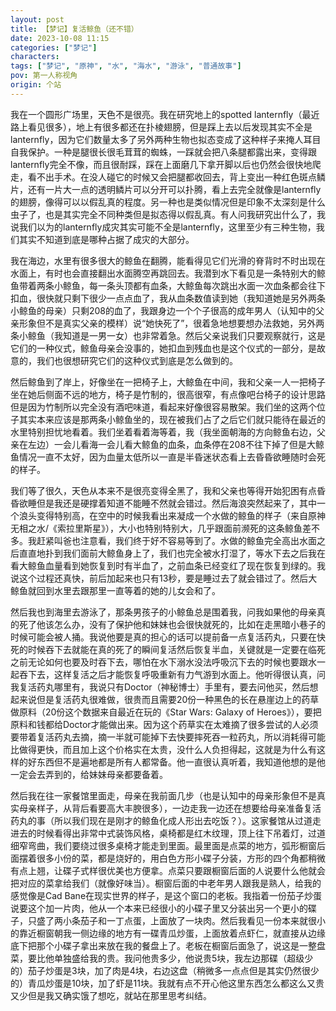 ```yaml
---
layout: post
title: 【梦记】复活鲸鱼（还不错）
date: 2023-10-08 11:15
categories: ["梦记"]
characters: 
tags: ["梦记", "原神", "水", "海水", "游泳", "普通故事"]
pov: 第一人称视角
origin: 个站
---
```


我在一个圆形广场里，天色不是很亮。我在研究地上的spotted lanternfly（最近路上看见很多），地上有很多都还在扑棱翅膀，但是踩上去以后发现其实不全是lanternfly，因为它们数量太多了另外两种生物也拟态变成了这种样子来掩人耳目自我保护。一种是腿很长很毛茸茸的蜘蛛，一踩就会把八条腿都露出来，变得跟lanternfly完全不像，而且很耐踩，踩在上面磨几下拿开脚以后也仍然会很快地爬走，看不出手术。在没人碰它的时候又会把腿都收回去，背上变出一种红色斑点鳞片，还有一片大一点的透明鳞片可以分开可以扑腾，看上去完全就像是lanternfly的翅膀，像得可以以假乱真的程度。另一种也是类似情况但是印象不太深刻是什么虫子了，也是其实完全不同种类但是拟态得以假乱真。有人问我研究出什么了，我说我们以为的lanternfly成灾其实可能不全是lanternfly，这里至少有三种生物，我们其实不知道到底是哪种占据了成灾的大部分。

我在海边，水里有很多很大的鲸鱼在翻腾，能看得见它们光滑的脊背时不时出现在水面上，有时也会直接翻出水面腾空再跳回去。我潜到水下看见是一条特别大的鲸鱼带着两条小鲸鱼，每一条头顶都有血条，大鲸鱼每次跳出水面一次血条都会往下扣血，很快就只剩下很少一点点血了，我从血条数值读到她（我知道她是另外两条小鲸鱼的母亲）只剩208的血了，我跟身边一个个子很高的成年男人（认知中的父亲形象但不是真实父亲的模样）说“她快死了”，很着急地想要想办法救她，另外两条小鲸鱼（我知道是一男一女）也非常着急。然后父亲说我们只要观察就行，这是它们的一种仪式，鲸鱼母亲会没事的，她扣血到残血也是这个仪式的一部分，是故意的，我们也很想研究它们的这种仪式到底是怎么做到的。

然后鲸鱼到了岸上，好像坐在一把椅子上，大鲸鱼在中间，我和父亲一人一把椅子坐在她后侧面不远的地方，椅子是竹制的，很高很窄，有点像吧台椅子的设计思路但是因为竹制所以完全没有酒吧味道，看起来好像很容易散架。我们坐的这两个位子其实本来应该是那两条小鲸鱼坐的，现在被我们占了之后它们就只能待在最近的水里特别担忧地看着。我们坐着看着海等着，我（我坐面朝海的方向鲸鱼右边，父亲在左边）一会儿看海一会儿看大鲸鱼的血条，血条停在208不往下掉了但是大鲸鱼情况一直不太好，因为血量太低所以一直是半昏迷状态看上去昏昏欲睡随时会死的样子。

我们等了很久，天色从本来不是很亮变得全黑了，我和父亲也等得开始犯困有点昏昏欲睡但是我还是硬撑着知道不能睡不然就会错过。然后海浪突然起来了，其中一个浪头变得特别高，在空中的时候我看出来凝成一个水做的鲸鱼的样子（来自原神无相之水/《索拉里斯星》），大小也特别特别大，几乎跟面前濒死的这条鲸鱼差不多。我赶紧叫爸也注意看，我们终于好不容易等到了。水做的鲸鱼完全高出水面之后直直地扑到我们面前大鲸鱼身上了，我们也完全被水打湿了，等水下去之后我在看大鲸鱼血量看到她恢复到时有半血了，之前血条已经变红了现在恢复到绿的。我说这个过程还真快，前后加起来也只有13秒，要是睡过去了就会错过了。然后大鲸鱼就回到水里去跟那里一直等着的她的儿女会和了。

然后我也到海里去游泳了，那条男孩子的小鲸鱼总是围着我，问我如果他的母亲真的死了他该怎么办，没有了保护他和妹妹也会很快就死的，比如在走黑暗小巷子的时候可能会被人捅。我说他要是真的担心的话可以提前备一点复活药丸，只要在快死的时候吞下去就能在真的死了的瞬间复活然后恢复半血，关键就是一定要在临死之前无论如何也要及时吞下去，哪怕在水下溺水没法呼吸沉下去的时候也要跟水一起吞下去，这样复活之后才能恢复呼吸重新有力气游到水面上。他听得很认真，问我复活药丸哪里有，我说只有Doctor（神秘博士）手里有，要去问他买，然后想起来说但是复活药丸很难做，很贵而且需要20份一种黑色的长在悬崖边上的药草做原料（20份这个数据来自最近在玩的《Star Wars: Galaxy of Heroes》），要把原料和钱都给Doctor才能做出来。因为这个药草实在太难摘了很多尝试的人必须要带着复活药丸去摘，摘一半就可能掉下去快要摔死吞一粒药丸，所以消耗得可能比做得更快，而且加上这个价格实在太贵，没什么人负担得起，这就是为什么有这样的好东西但不是遍地都是所有人都常备。他一直很认真听着，我知道他想的是他一定会去弄到的，给妹妹母亲都要备着。

然后我在往一家餐馆里面走，母亲在我前面几步（也是认知中的母亲形象但不是真实母亲样子，从背后看要高大丰腴很多），一边走我一边还在想要给母亲准备复活药丸的事（所以我们现在是刚才的鲸鱼化成人形出去吃饭？）。这家餐馆从过道走进去的时候看得出非常中式装饰风格，桌椅都是红木纹理，顶上往下吊着灯，过道细窄弯曲，我们要绕过很多桌椅才能走到里面。最里面是点菜的地方，弧形橱窗后面摆着很多小份的菜，都是烧好的，用白色方形小碟子分装，方形的四个角都稍微有点上翘，让碟子式样很优美也方便拿。点菜只要跟橱窗后面的人说要什么他就会把对应的菜拿给我们（就像好味当）。橱窗后面的中老年男人跟我是熟人，给我的感觉像是Cad Bane在现实世界的样子，是这个窗口的老板。我指着一份茄子炒蛋说要这个加一片肉，他从一个本来已经很小的小碟子里又分装出另一个更小的碟子，只盛了两小条茄子和一丁点蛋，上面放了一块肉。然后我看见一份本来就很小的靠近橱窗朝我一侧边缘的地方有一碟青瓜炒蛋，上面放着点虾仁，就直接从边缘底下把那个小碟子拿出来放在我的餐盘上了。老板在橱窗后面急了，说这是一整盘菜，要比他单独盛给我的贵。我问他贵多少，他说贵5块，我左边那碟（超级少的）茄子炒蛋是3块，加了肉是4块，右边这盘（稍微多一点点但是其实仍然很少的）青瓜炒蛋是10块，加了虾是11块。我就有点不开心他这里东西怎么都这么又贵又少但是我又确实饿了想吃，就站在那里思考纠结。

